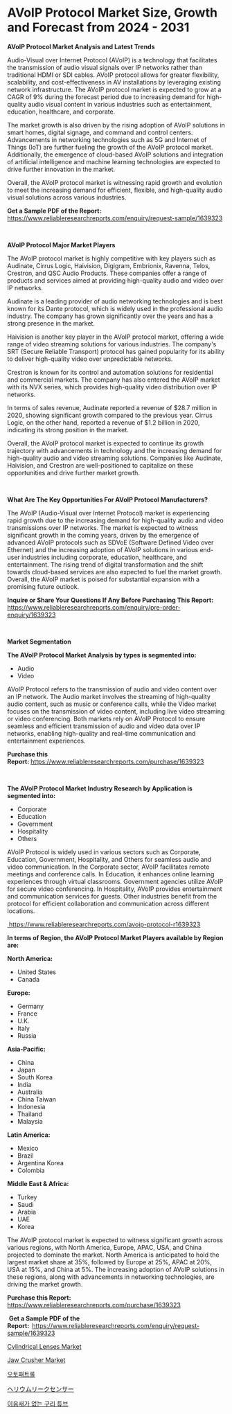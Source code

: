 <p><h1>AVoIP Protocol Market Size, Growth and Forecast from 2024 - 2031</h1></p><p><strong>AVoIP Protocol Market Analysis and Latest Trends</strong></p>
<p><p>Audio-Visual over Internet Protocol (AVoIP) is a technology that facilitates the transmission of audio visual signals over IP networks rather than traditional HDMI or SDI cables. AVoIP protocol allows for greater flexibility, scalability, and cost-effectiveness in AV installations by leveraging existing network infrastructure. The AVoIP protocol market is expected to grow at a CAGR of 9% during the forecast period due to increasing demand for high-quality audio visual content in various industries such as entertainment, education, healthcare, and corporate.</p><p>The market growth is also driven by the rising adoption of AVoIP solutions in smart homes, digital signage, and command and control centers. Advancements in networking technologies such as 5G and Internet of Things (IoT) are further fueling the growth of the AVoIP protocol market. Additionally, the emergence of cloud-based AVoIP solutions and integration of artificial intelligence and machine learning technologies are expected to drive further innovation in the market.</p><p>Overall, the AVoIP protocol market is witnessing rapid growth and evolution to meet the increasing demand for efficient, flexible, and high-quality audio visual solutions across various industries.</p></p>
<p><strong>Get a Sample PDF of the Report:&nbsp;</strong> <a href="https://www.reliableresearchreports.com/enquiry/request-sample/1639323">https://www.reliableresearchreports.com/enquiry/request-sample/1639323</a></p>
<p>&nbsp;</p>
<p><strong>AVoIP Protocol Major Market Players</strong></p>
<p><p>The AVoIP protocol market is highly competitive with key players such as Audinate, Cirrus Logic, Haivision, Digigram, Embrionix, Ravenna, Telos, Crestron, and QSC Audio Products. These companies offer a range of products and services aimed at providing high-quality audio and video over IP networks.</p><p>Audinate is a leading provider of audio networking technologies and is best known for its Dante protocol, which is widely used in the professional audio industry. The company has grown significantly over the years and has a strong presence in the market.</p><p>Haivision is another key player in the AVoIP protocol market, offering a wide range of video streaming solutions for various industries. The company's SRT (Secure Reliable Transport) protocol has gained popularity for its ability to deliver high-quality video over unpredictable networks.</p><p>Crestron is known for its control and automation solutions for residential and commercial markets. The company has also entered the AVoIP market with its NVX series, which provides high-quality video distribution over IP networks.</p><p>In terms of sales revenue, Audinate reported a revenue of $28.7 million in 2020, showing significant growth compared to the previous year. Cirrus Logic, on the other hand, reported a revenue of $1.2 billion in 2020, indicating its strong position in the market.</p><p>Overall, the AVoIP protocol market is expected to continue its growth trajectory with advancements in technology and the increasing demand for high-quality audio and video streaming solutions. Companies like Audinate, Haivision, and Crestron are well-positioned to capitalize on these opportunities and drive further market growth.</p></p>
<p>&nbsp;</p>
<p><strong>What Are The Key Opportunities For AVoIP Protocol Manufacturers?</strong></p>
<p><p>The AVoIP (Audio-Visual over Internet Protocol) market is experiencing rapid growth due to the increasing demand for high-quality audio and video transmissions over IP networks. The market is expected to witness significant growth in the coming years, driven by the emergence of advanced AVoIP protocols such as SDVoE (Software Defined Video over Ethernet) and the increasing adoption of AVoIP solutions in various end-user industries including corporate, education, healthcare, and entertainment. The rising trend of digital transformation and the shift towards cloud-based services are also expected to fuel the market growth. Overall, the AVoIP market is poised for substantial expansion with a promising future outlook.</p></p>
<p><strong>Inquire or Share Your Questions If Any Before Purchasing This Report:</strong> <a href="https://www.reliableresearchreports.com/enquiry/pre-order-enquiry/1639323">https://www.reliableresearchreports.com/enquiry/pre-order-enquiry/1639323</a></p>
<p>&nbsp;</p>
<p><strong>Market Segmentation</strong></p>
<p><strong>The AVoIP Protocol Market Analysis by types is segmented into:</strong></p>
<p><ul><li>Audio</li><li>Video</li></ul></p>
<p><p>AVoIP Protocol refers to the transmission of audio and video content over an IP network. The Audio market involves the streaming of high-quality audio content, such as music or conference calls, while the Video market focuses on the transmission of video content, including live video streaming or video conferencing. Both markets rely on AVoIP Protocol to ensure seamless and efficient transmission of audio and video data over IP networks, enabling high-quality and real-time communication and entertainment experiences.</p></p>
<p><strong>Purchase this Report:&nbsp;</strong><a href="https://www.reliableresearchreports.com/purchase/1639323">https://www.reliableresearchreports.com/purchase/1639323</a></p>
<p>&nbsp;</p>
<p><strong>The AVoIP Protocol Market Industry Research by Application is segmented into:</strong></p>
<p><ul><li>Corporate</li><li>Education</li><li>Government</li><li>Hospitality</li><li>Others</li></ul></p>
<p><p>AVoIP Protocol is widely used in various sectors such as Corporate, Education, Government, Hospitality, and Others for seamless audio and video communication. In the Corporate sector, AVoIP facilitates remote meetings and conference calls. In Education, it enhances online learning experiences through virtual classrooms. Government agencies utilize AVoIP for secure video conferencing. In Hospitality, AVoIP provides entertainment and communication services for guests. Other industries benefit from the protocol for efficient collaboration and communication across different locations.</p></p>
<p><a href="https://www.reliableresearchreports.com/avoip-protocol-r1639323">&nbsp;https://www.reliableresearchreports.com/avoip-protocol-r1639323</a></p>
<p><strong>In terms of Region, the AVoIP Protocol Market Players available by Region are:</strong></p>
<p>
    <p> <strong> North America: </strong>
        <ul>
            <li>United States</li>
            <li>Canada</li>
        </ul>
        </p> 
    <p> <strong> Europe: </strong>
        <ul>
            <li>Germany</li>
            <li>France</li>
            <li>U.K.</li>
            <li>Italy</li>
            <li>Russia</li>
        </ul>
        </p> 
    <p> <strong> Asia-Pacific: </strong>
        <ul>
            <li>China</li>
            <li>Japan</li>
            <li>South Korea</li>
            <li>India</li>
            <li>Australia</li>
            <li>China Taiwan</li>
            <li>Indonesia</li>
            <li>Thailand</li>
            <li>Malaysia</li>
        </ul>
        </p> 
    <p> <strong> Latin America: </strong>
        <ul>
            <li>Mexico</li>
            <li>Brazil</li>
            <li>Argentina Korea</li>
            <li>Colombia</li>
        </ul>
        </p> 
    <p> <strong> Middle East & Africa: </strong>
        <ul>
            <li>Turkey</li>
            <li>Saudi</li>
            <li>Arabia</li>
            <li>UAE</li>
            <li>Korea</li>
        </ul>
    </p>
    </p>
<p><p>The AVoIP protocol market is expected to witness significant growth across various regions, with North America, Europe, APAC, USA, and China projected to dominate the market. North America is anticipated to hold the largest market share at 35%, followed by Europe at 25%, APAC at 20%, USA at 15%, and China at 5%. The increasing adoption of AVoIP solutions in these regions, along with advancements in networking technologies, are driving the market growth.</p></p>
<p><strong>Purchase this Report: </strong><a href="https://www.reliableresearchreports.com/purchase/1639323">https://www.reliableresearchreports.com/purchase/1639323</a></p>
<p>&nbsp;<strong>Get a Sample PDF of the Report:&nbsp;&nbsp;</strong><a href="https://www.reliableresearchreports.com/enquiry/request-sample/1639323">https://www.reliableresearchreports.com/enquiry/request-sample/1639323</a></p>
<p><strong></strong></p>
<p><p><a href="https://www.linkedin.com/pulse/cylindrical-lenses-market-insight-trends-growth-forecasted-from-et9cc?trackingId=VU14Eai6lOAb%2BQr0WE6oQQ%3D%3D">Cylindrical Lenses Market</a></p><p><a href="https://www.linkedin.com/pulse/jaw-crusher-market-analysis-sze-forecasted-period-from-2024-2031-o40nc?trackingId=FJwiztDcTSWytOxv8LEIjQ%3D%3D">Jaw Crusher Market</a></p><p><a href="https://medium.com/@madalyell456456/%EC%98%A4%ED%86%A0%ED%8C%8C%ED%8A%B8%EB%A1%A4-%EC%8B%9C%EC%9E%A5-%EC%9D%B8%EC%82%AC%EC%9D%B4%ED%8A%B8-%EC%8B%9C%EC%9E%A5-%EB%8F%99%ED%96%A5-%EC%84%B1%EC%9E%A5-2024%EB%85%84%EB%B6%80%ED%84%B0-2031%EB%85%84%EA%B9%8C%EC%A7%80-%EC%98%88%EC%B8%A1%EB%90%A8-324fc225a25e">오토패트롤</a></p><p><a href="https://medium.com/@russellrodriguez2727/%E3%83%98%E3%83%AA%E3%82%A6%E3%83%A0%E3%83%AA%E3%83%BC%E3%82%AF%E3%82%BB%E3%83%B3%E3%82%B5%E3%83%BC%E5%B8%82%E5%A0%B4-2031%E5%B9%B4%E3%81%BE%E3%81%A7%E3%81%AE%E6%88%90%E5%8A%9F%E3%82%92%E5%8F%8E%E3%82%81%E3%82%8B%E3%81%9F%E3%82%81%E3%81%AE%E9%87%8D%E8%A6%81%E3%81%AA%E3%83%93%E3%82%B8%E3%83%8D%E3%82%B9%E6%88%A6%E7%95%A5%E3%81%AE%E4%BA%88%E6%B8%AC-416859652912">ヘリウムリークセンサー</a></p><p><a href="https://medium.com/@emmareed1901/%EC%8B%9C%EC%9E%A5%EC%9D%84-%EB%B6%84%EC%84%9D%ED%95%98%EB%8A%94-%EC%9D%B4%EC%9D%8C%EB%A7%A4%EA%B8%B4-%EA%B5%AC%EB%A6%AC%EA%B4%80-%EC%8B%9C%EC%9E%A5-%EA%B8%80%EB%A1%9C%EB%B2%8C-%EC%82%B0%EC%97%85%EC%9D%98-%EC%A0%84%EB%A7%9D%EA%B3%BC-%EC%98%88%EC%B8%A1-2024%EB%85%84%EB%B6%80%ED%84%B0-2031%EB%85%84%EA%B9%8C%EC%A7%80-bccfbe08a7d9">이음새가 없는 구리 튜브</a></p></p>